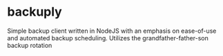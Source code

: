 # backuply
Simple backup client written in NodeJS with an emphasis on ease-of-use and automated backup scheduling. Utilizes the grandfather-father-son backup rotation
